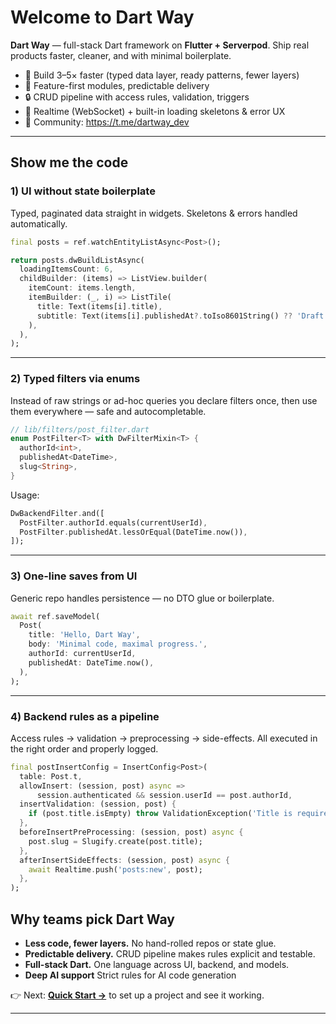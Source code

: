 # Welcome to Dart Way

**Dart Way** — full-stack Dart framework on **Flutter + Serverpod**.
Ship real products faster, cleaner, and with minimal boilerplate.

* 🚀 Build 3–5× faster (typed data layer, ready patterns, fewer layers)
* 🧱 Feature-first modules, predictable delivery
* 🔒 CRUD pipeline with access rules, validation, triggers
* 🔌 Realtime (WebSocket) + built-in loading skeletons & error UX
* 💬 Community: https://t.me/dartway_dev

---

## Show me the code

### 1) UI without state boilerplate

Typed, paginated data straight in widgets. Skeletons & errors handled automatically.

```dart
final posts = ref.watchEntityListAsync<Post>();

return posts.dwBuildListAsync(
  loadingItemsCount: 6,
  childBuilder: (items) => ListView.builder(
    itemCount: items.length,
    itemBuilder: (_, i) => ListTile(
      title: Text(items[i].title),
      subtitle: Text(items[i].publishedAt?.toIso8601String() ?? 'Draft'),
    ),
  ),
);
```

---

### 2) Typed filters via enums

Instead of raw strings or ad-hoc queries you declare filters once,
then use them everywhere — safe and autocompletable.

```dart
// lib/filters/post_filter.dart
enum PostFilter<T> with DwFilterMixin<T> {
  authorId<int>,
  publishedAt<DateTime>,
  slug<String>,
}
```

Usage:

```dart
DwBackendFilter.and([
  PostFilter.authorId.equals(currentUserId),
  PostFilter.publishedAt.lessOrEqual(DateTime.now()),
]);
```

---

### 3) One-line saves from UI

Generic repo handles persistence — no DTO glue or boilerplate.

```dart
await ref.saveModel(
  Post(
    title: 'Hello, Dart Way',
    body: 'Minimal code, maximal progress.',
    authorId: currentUserId,
    publishedAt: DateTime.now(),
  ),
);
```

---

### 4) Backend rules as a pipeline

Access rules → validation → preprocessing → side-effects.
All executed in the right order and properly logged.

```dart
final postInsertConfig = InsertConfig<Post>(
  table: Post.t,
  allowInsert: (session, post) async =>
      session.authenticated && session.userId == post.authorId,
  insertValidation: (session, post) {
    if (post.title.isEmpty) throw ValidationException('Title is required');
  },
  beforeInsertPreProcessing: (session, post) async {
    post.slug = Slugify.create(post.title);
  },
  afterInsertSideEffects: (session, post) async {
    await Realtime.push('posts:new', post);
  },
);
```


## Why teams pick Dart Way

* **Less code, fewer layers.** No hand-rolled repos or state glue.
* **Predictable delivery.** CRUD pipeline makes rules explicit and testable.
* **Full-stack Dart.** One language across UI, backend, and models.
* **Deep AI support** Strict rules for AI code generation

👉 Next: **[Quick Start →](/docs/quick-start)** to set up a project and see it working.

---
